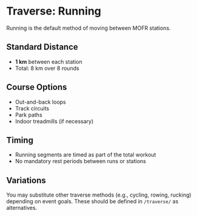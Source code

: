 # Traverse: Running

Running is the default method of moving between MOFR stations.

## Standard Distance

- **1 km** between each station
- Total: 8 km over 8 rounds

## Course Options

- Out-and-back loops
- Track circuits
- Park paths
- Indoor treadmills (if necessary)

## Timing

- Running segments are timed as part of the total workout
- No mandatory rest periods between runs or stations

## Variations

You may substitute other traverse methods (e.g., cycling, rowing, rucking) depending on event goals. These should be defined in `/traverse/` as alternatives.

